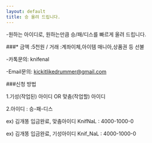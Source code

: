 ```yaml
---
layout: default
title: 승 올려 드립니다.
---
```


 -원하는 아이디로, 원하는만큼 승/패/디스를 빠르게 올려 드립니다. 
 
  
  

###* 금액 :5천원 / 거래 :계좌이체,아이템 매니아,상품권 등 선불 

-카톡문의: knifenal

-Email문의: [kickitlikedrummer@gmail.com](mailto:kickitlikedrummer@gmail.com)

###신청 방법 

1.기성(작업된) 아이디 OR 맞춤(작업할) 아이디

2.아이디 : 승-패-디스

ex) 김개똥 입금완료, 맞춤아이디 KnifNaL : 4000-1000-0 

ex) 김개똥 입금완료, 기성아이디 Knif_NaL : 4000-1000-0 
